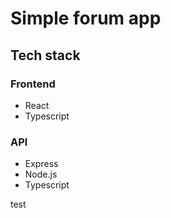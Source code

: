 # Simple forum app

## Tech stack

### Frontend

- React
- Typescript

### API

- Express
- Node.js
- Typescript

test